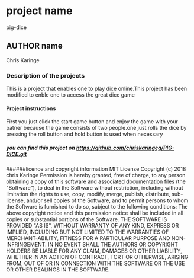# project name
 pig-dice
## AUTHOR name
Chris Karinge
### Description of the projects
This is a project that enables one to play dice online.This project has been modified to enble one to access the great dice game
#### Project instructions
First you just click the start game button and enjoy the game with your patner because the game consists of two people.one just rolls the dice by pressing  the roll button and hold button is used when necessary
##### you can find this project on https://github.com/chriskaringeg/PIG-DICE.git
######licence and copyright information
MIT License
Copyright (c) 2018 chris Karinge
Permission is hereby granted, free of charge, to any person obtaining a copy
of this software and associated documentation files (the "Software"), to deal
in the Software without restriction, including without limitation the rights
to use, copy, modify, merge, publish, distribute, sub-license, and/or sell
copies of the Software, and to permit persons to whom the Software is
furnished to do so, subject to the following conditions:
The above copyright notice and this permission notice shall be included in all
copies or substantial portions of the Software.
THE SOFTWARE IS PROVIDED "AS IS", WITHOUT WARRANTY OF ANY KIND, EXPRESS OR
IMPLIED, INCLUDING BUT NOT LIMITED TO THE WARRANTIES OF MERCHANT-ABILITY,
FITNESS FOR A PARTICULAR PURPOSE AND NON-INFRINGEMENT. IN NO EVENT SHALL THE
AUTHORS OR COPYRIGHT HOLDERS BE LIABLE FOR ANY CLAIM, DAMAGES OR OTHER
LIABILITY, WHETHER IN AN ACTION OF CONTRACT, TORT OR OTHERWISE, ARISING FROM,
OUT OF OR IN CONNECTION WITH THE SOFTWARE OR THE USE OR OTHER DEALINGS IN THE
SOFTWARE.
